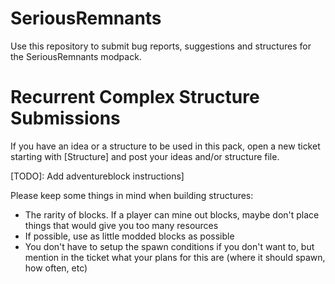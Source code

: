 # SeriousRemnants
Use this repository to submit bug reports, suggestions and structures for the SeriousRemnants modpack.


# Recurrent Complex Structure Submissions
If you have an idea or a structure to be used in this pack, open a new ticket starting with [Structure] and post your ideas and/or structure file. 

[TODO]: Add adventureblock instructions]

Please keep some things in mind when building structures:
- The rarity of blocks. If a player can mine out blocks, maybe don't place things that would give you too many resources
- If possible, use as little modded blocks as possible
- You don't have to setup the spawn conditions if you don't want to, but mention in the ticket what your plans for this are (where it should spawn, how often, etc)
